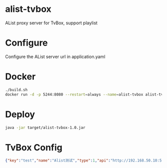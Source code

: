 # alist-tvbox
AList proxy server for TvBox, support playlist

# Configure
Configure the AList server url in application.yaml

# Docker
```bash
./build.sh
docker run -d -p 5244:8080 --restart=always --name=alist-tvbox alist-tvbox
```

# Deploy
```bash
java -jar target/alist-tvbox-1.0.jar
```

# TvBox Config
```json
{"key":"test","name":"Alist测试","type":1,"api":"http://192.168.50.10:5244/vod","searchable":2,"quickSearch":0,"filterable":0}
```
